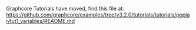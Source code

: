 Graphcore Tutorials have moved, find this file at:
https://github.com/graphcore/examples/tree/v3.2.0/tutorials/tutorials/poplar/tut1_variables/README.md
